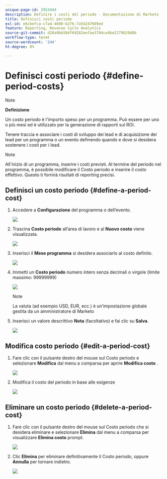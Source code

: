 ```yaml
---
unique-page-id: 2953444
description: Definire i costi del periodo - Documentazione di Marketo - Documentazione del prodotto
title: Definisci costi periodo
exl-id: e6cbefca-c7a4-4600-b276-7a5d247609ed
feature: Reporting, Revenue Cycle Analytics
source-git-commit: d20a9bb584f69282eefae3704ce4be2179b29d0b
workflow-type: tm+mt
source-wordcount: '244'
ht-degree: 0%

---
```


# Definisci costi periodo {#define-period-costs}

>[!NOTE]
>
>**Definizione**
>
>Un costo periodo è l&#39;importo speso per un programma. Può essere per uno o più mesi ed è utilizzato per la generazione di rapporti sul ROI.

Tenere traccia e associare i costi di sviluppo dei lead e di acquisizione dei lead per un programma o un evento definendo quando e dove si desidera sostenere i costi per i lead.

>[!NOTE]
>
>All&#39;inizio di un programma, inserire i costi previsti. Al termine del periodo nel programma, è possibile modificare il Costo periodo e inserire il costo effettivo. Questo ti fornirà risultati di reporting precisi.

## Definisci un costo periodo {#define-a-period-cost}

1. Accedere a **Configurazione** del programma o dell’evento.

   ![](assets/image2015-4-24-11-3a13-3a27.png)

1. Trascina **Costo periodo** all’area di lavoro e al **Nuovo costo** viene visualizzata.

   ![](assets/image2015-4-24-16-3a31-3a15.png)

1. Inserisci il **Mese programma** si desidera associarlo al costo definito.

   ![](assets/image2015-4-24-16-3a11-3a30.png)

1. Immetti un **Costo periodo** numero intero senza decimali o virgole (limite massimo: 99999999)

   ![](assets/image2015-4-24-16-3a10-3a24.png)

   >[!NOTE]
   >
   >La valuta (ad esempio USD, EUR, ecc.) è un’impostazione globale gestita da un amministratore di Marketo

1. Inserisci un valore descrittivo **Nota** (facoltativo) e fai clic su **Salva**.

   ![](assets/image2015-4-24-16-3a21-3a16.png)

## Modifica costo periodo {#edit-a-period-cost}

1. Fare clic con il pulsante destro del mouse sul Costo periodo e selezionare **Modifica** dal menu a comparsa per aprire **Modifica costo** .

   ![](assets/image2015-4-24-16-3a26-3a29.png)

1. Modifica il costo del periodo in base alle esigenze

   ![](assets/image2015-4-24-16-3a27-3a38.png)

## Eliminare un costo periodo {#delete-a-period-cost}

1. Fare clic con il pulsante destro del mouse sul Costo periodo che si desidera eliminare e selezionare **Elimina** dal menu a comparsa per visualizzare **Elimina costo** prompt.

   ![](assets/image2015-4-24-16-3a33-3a32.png)

1. Clic **Elimina** per eliminare definitivamente il Costo periodo, oppure **Annulla** per tornare indietro.

   ![](assets/image2015-4-24-16-3a34-3a38.png)
